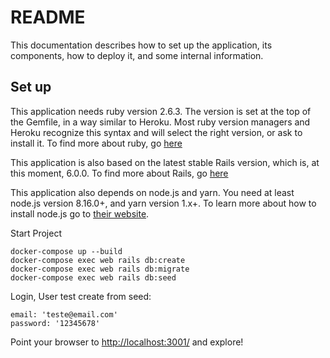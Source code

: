 # README

This documentation describes how to set up the application, its components, how
to deploy it, and some internal information.

## Set up
This application needs ruby version 2.6.3. The version is set at the top of the
Gemfile, in a way similar to Heroku. Most ruby version managers and Heroku
recognize this syntax and will select the right version, or ask to install it.
To find more about ruby, go [here](https://www.ruby-lang.org/es/)

This application is also based on the latest stable Rails version, which is, at
this moment, 6.0.0. To find more about Rails, go [here](http://rubyonrails.org/)

This application also depends on node.js and yarn. You need at least node.js version 8.16.0+, and
yarn version 1.x+. To learn more about how to install node.js go to [their website](https://nodejs.org/).

Start Project

    docker-compose up --build
    docker-compose exec web rails db:create
    docker-compose exec web rails db:migrate
    docker-compose exec web rails db:seed

Login, User test create from seed:

    email: 'teste@email.com'
    password: '12345678'

Point your browser to [http://localhost:3001/](http://localhost:3001/) and explore!
